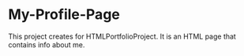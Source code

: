 # My-Profile-Page
This project creates for HTMLPortfolioProject. It is an HTML page that contains info about me.
